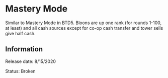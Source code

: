 # Mastery Mode
Similar to Mastery Mode in BTD5. Bloons are up one rank (for rounds 1-100, at least) and all cash sources except for co-op cash transfer and tower sells give half cash.

## Information
Release date: 8/15/2020

Status: Broken
